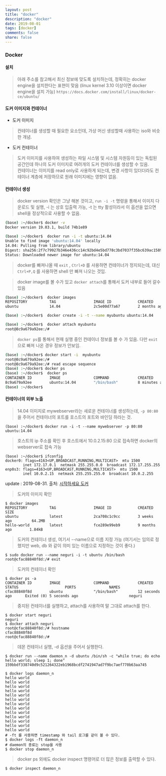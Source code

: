 ```yaml
---
layout: post
title: "docker"
description: "docker"
date: 2019-08-01
tags: [docker]
comments: false
share: false
---
```

### Docker

#### 설치
> 아래 주소를 참고해서 최신 정보에 맞도록 설치하는데, 정확히는 docker engine을 설치한다는 표현이 맞음 (linux kernel 3.10 이상이면 docker engine을 설치 가능)
`https://docs.docker.com/install/linux/docker-ce/ubuntu/`

#### 도커 이미지와 컨테이너
  
  * 도커 이미지
  > 컨테이너를 생성할 때 필요한 요소인데, 가상 머신 생성할때 사용하는 iso와 비슷한 개념.
  * 도커 컨테이너
  > 도커 이미지를 사용하여 생성하는 파일 시스템 및 시스템 자원등이 있는 독립된 공간인데 하나의 도커 이미지로 여려개의 도커 컨테이너를 생성할 수 있음.  
  컨테이너는 이미지를 read only로 사용하게 되는데, 변경 사항이 있더더라도 컨테이너 계층에 저장하므로 원래 이미지에는 영향이 없음.

#### 컨테이너 생성

> docker version 확인은 그냥 해본 것이고, `run -i -t` 명령을 통해서 이미지 다운로드 및 실행, -i 는 상호 입출력 가능, -t 는 tty 활성이라서 이 옵션을 없으면 shell을 정상적으로 사용할 수 없음.

``` bash
(base) :~/docker$ docker -v
Docker version 19.03.1, build 74b1e89

(base) :~/docker$  docker run -i -t ubuntu:14.04
Unable to find image 'ubuntu:14.04' locally
14.04: Pulling from library/ubuntu
Digest: sha256:2f7c79927b346e436cc14c92bd4e5bd778c3bd7037f35bc639ac1589a7acfa90
Status: Downloaded newer image for ubuntu:14.04
```
> docker를 빠져나올 때 `exit` , `Ctrl+D` 를 사용하면 컨테이너가 정지되는데, 대신    `Ctrl+P,Q` 를 사용하면 shell 만 빠져 나오는 것임.  


> docker image를 볼 수가 있고 `docker attach`를 통해서 도커 내부로 들어 갈수 있음

``` bash
(base) :~/docker$  docker images
REPOSITORY          TAG                 IMAGE ID            CREATED             SIZE
ubuntu              14.04               2c5e00d77a67        2 months ago        188MB

(base) :~/docker$  docker create -i -t --name myubuntu ubuntu:14.04

(base) :~/docker$  docker attach myubuntu
root@8c9a679a92ee:/#
```

> `docker ps`를 통해서 현재 실행 중인 컨테이너 정보를 볼 수 가 있음. 다만 `exit`으로 빠져 나온 경우 정보가 안보임.
``` bash
(base) :~/docker$ docker start -i  myubuntu
root@8c9a679a92ee:/#
root@8c9a679a92ee:/# read escape sequence
(base) :~/docker$ docker ps
(base) :~/docker$  docker ps
CONTAINER ID        IMAGE               COMMAND             CREATED             STATUS              PORTS               NAMES
8c9a679a92ee        ubuntu:14.04        "/bin/bash"         8 minutes ago       Up About a minute                       myubuntu
(base) :~/docker$
```

#### 컨테이너의 외부 노출

> 14.04 이미지로 mywebserver라는 새로운 컨테이너를 생성하는데, `-p 80:80` 을 주어서 컨테이너의 포트를 호스트의 포트와 바인딩 하라는 것.

```
(base) :~/docker$ docker run -i -t --name mywebserver -p 80:80 ubuntu:14.04
```
> 호스트의 ip 주소를 확인 후 호스트에서 10.0.2.15:80 으로 접속하면 docker의 webserver로 접속 가능
```
(base) :~/docker$ ifconfig
docker0: flags=4163<UP,BROADCAST,RUNNING,MULTICAST>  mtu 1500
        inet 172.17.0.1  netmask 255.255.0.0  broadcast 172.17.255.255
enp0s3: flags=4163<UP,BROADCAST,RUNNING,MULTICAST>  mtu 1500
        inet 10.0.2.15  netmask 255.255.255.0  broadcast 10.0.2.255
```

update : 2019-08-31. 출처: [시작하세요 도커](https://www.aladin.co.kr/shop/wproduct.aspx?ItemId=106596706)
  
  

> 도커의 이미지 확인
```
$ docker images
REPOSITORY          TAG                 IMAGE ID            CREATED             SIZE
ubuntu              latest              2ca708c1c9cc        3 weeks ago         64.2MB
hello-world         latest              fce289e99eb9        9 months ago        1.84kB
```

> 도커의 컨테이너 생성, 여기서 --name으로 이름 지정 가능 (여기서는 임의로 정했지만 web, db 와 같이 의미 있는 이름으로 지정하는 것이 좋다.)
```
$ sudo docker run --name neguri -i -t ubuntu /bin/bash
root@cfac88840f8d:/# exit
```

> 도커의 컨테이너 확인
```
$ docker ps -a
CONTAINER ID        IMAGE               COMMAND             CREATED             STATUS                     PORTS               NAMES
cfac88840f8d        ubuntu              "/bin/bash"         12 seconds ago      Exited (0) 5 seconds ago                       neguri
```

> 중지된 컨테이너를 실행하고, attach를 사용하여 말 그대로 attach를 한다.
```
$ docker start neguri
neguri
$ docker attach neguri
root@cfac88840f8d:/# hostname
cfac88840f8d
root@cfac88840f8d:/# 
```


> 데몬 컨테이너 실행, -d 옵션을 주어서 실행한다.
```
$ docker run --name daemon_n -d ubuntu /bin/sh -c "while true; do echo hello world; sleep 1; done"
159bbdf338740d9c521264322eb1968bcdf2741947ad7f9bc7aef770b63aa745

$ docker logs daemon_n
hello world
hello world
hello world
hello world
hello world
hello world
hello world
hello world
hello world
hello world
hello world
hello world
hello world
# -ft 를 사용하면 timestamp 와 tail 로그를 같이 볼 수 있다. 
$ docker logs -ft daemon_n 
# daemon의 종료는 stop을 사용
$ docker stop daemon_n
```

> docker ps 외에도 docker inspect 명령어로 더 많은 정보를 출력할 수 있다.
```
$ docker inspect daemon_n
```


